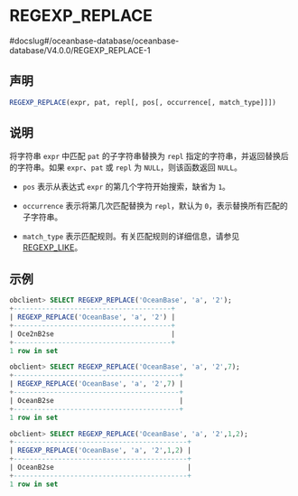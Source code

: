 REGEXP_REPLACE
===================================
#docslug#/oceanbase-database/oceanbase-database/V4.0.0/REGEXP_REPLACE-1


声明
-----------------------

```sql
REGEXP_REPLACE(expr, pat, repl[, pos[, occurrence[, match_type]]])
```



说明
-----------------------

将字符串 `expr` 中匹配 `pat` 的子字符串替换为 `repl` 指定的字符串，并返回替换后的字符串。如果 `expr`、`pat` 或 `repl` 为 `NULL`，则该函数返回 `NULL`。

* `pos` 表示从表达式 `expr` 的第几个字符开始搜索，缺省为 `1`。



* `occurrence` 表示将第几次匹配替换为 `repl`，默认为 `0`，表示替换所有匹配的子字符串。



* `match_type` 表示匹配规则。有关匹配规则的详细信息，请参见 [REGEXP_LIKE](../2.string-functions/33.REGEXP_LIKE.md)。






示例
-----------------------

```sql
obclient> SELECT REGEXP_REPLACE('OceanBase', 'a', '2');
+---------------------------------------+
| REGEXP_REPLACE('OceanBase', 'a', '2') |
+---------------------------------------+
| Oce2nB2se                             |
+---------------------------------------+
1 row in set

obclient> SELECT REGEXP_REPLACE('OceanBase', 'a', '2',7);
+-----------------------------------------+
| REGEXP_REPLACE('OceanBase', 'a', '2',7) |
+-----------------------------------------+
| OceanB2se                               |
+-----------------------------------------+
1 row in set

obclient> SELECT REGEXP_REPLACE('OceanBase', 'a', '2',1,2);
+-------------------------------------------+
| REGEXP_REPLACE('OceanBase', 'a', '2',1,2) |
+-------------------------------------------+
| OceanB2se                                 |
+-------------------------------------------+
1 row in set
```
